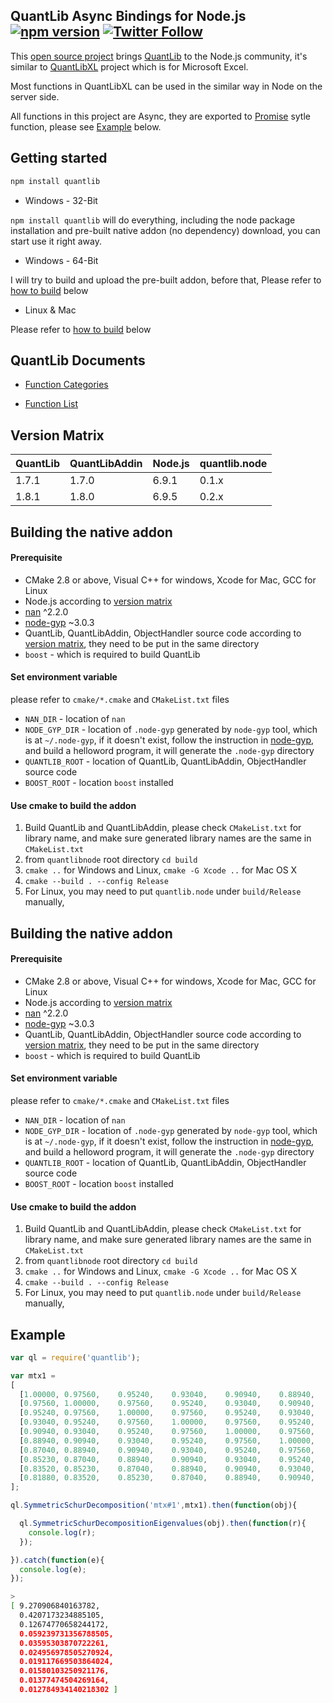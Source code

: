 ## QuantLib Async Bindings for Node.js [![npm version](https://badge.fury.io/js/quantlib.svg)](http://badge.fury.io/js/quantlib) [![Twitter Follow](https://img.shields.io/twitter/follow/quantlibnode.svg?style=social&maxAge=3600)](https://twitter.com/quantlibnode)

This [open source project](https://github.com/quantlibnode/quantlibnode) brings [QuantLib](http://quantlib.org/) to the Node.js community, it's similar to [QuantLibXL](http://quantlib.org/quantlibxl/) project which is for Microsoft Excel.

Most functions in QuantLibXL can be used in the similar way in Node on the server side.

All functions in this project are Async, they are exported to [Promise](https://www.promisejs.org/) sytle function, please see [Example](#example) below.


## Getting started

```sh
npm install quantlib
```

* Windows - 32-Bit

`npm install quantlib` will do everything, including the node package installation and pre-built native addon (no dependency) download, you can start use it right away.

* Windows - 64-Bit

I will try to build and upload the pre-built addon, before that, Please refer to [how to build](#building-the-native-addon) below

* Linux & Mac

Please refer to [how to build](#building-the-native-addon) below


## QuantLib Documents

* [Function Categories](http://quantlib.org/quantlibxl/categories.html)

* [Function List](http://quantlib.org/quantlibxl/allfunctions.html)

## Version Matrix

| QuantLib | QuantLibAddin | Node.js | quantlib.node |
| -------- | ------------- | ------- | ------------- |
|    1.7.1 |         1.7.0 |   6.9.1 |         0.1.x |
|    1.8.1 |         1.8.0 |   6.9.5 |         0.2.x |

## Building the native addon

#### Prerequisite

* CMake 2.8 or above, Visual C++ for windows, Xcode for Mac, GCC for Linux
* Node.js according to [version matrix](#version-matrix)
* [nan](https://github.com/nodejs/nan) ^2.2.0
* [node-gyp](https://github.com/nodejs/node-gyp) ~3.0.3
* QuantLib, QuantLibAddin, ObjectHandler source code according to [version matrix](#version-matrix), they need to be put in the same directory
* `boost` - which is required to build QuantLib

#### Set environment variable

please refer to `cmake/*.cmake` and `CMakeList.txt` files

* `NAN_DIR` - location of `nan`
* `NODE_GYP_DIR` - location of `.node-gyp` generated by `node-gyp` tool, which is at `~/.node-gyp`, if it doesn't exist, follow the instruction in [node-gyp](https://github.com/nodejs/node-gyp), and build a helloword program, it will generate the `.node-gyp` directory
* `QUANTLIB_ROOT` - location of QuantLib, QuantLibAddin, ObjectHandler source code
* `BOOST_ROOT` - location `boost` installed

#### Use cmake to build the addon

1. Build QuantLib and QuantLibAddin, please check `CMakeList.txt` for library name, and make sure generated library names are the same in `CMakeList.txt`
2. from `quantlibnode` root directory `cd build`
3. `cmake ..` for Windows and Linux, `cmake -G Xcode ..` for Mac OS X
4. `cmake --build . --config Release`
5. For Linux, you may need to put `quantlib.node` under `build/Release` manually,

## Building the native addon

#### Prerequisite

* CMake 2.8 or above, Visual C++ for windows, Xcode for Mac, GCC for Linux
* Node.js according to [version matrix](#version-matrix)
* [nan](https://github.com/nodejs/nan) ^2.2.0
* [node-gyp](https://github.com/nodejs/node-gyp) ~3.0.3
* QuantLib, QuantLibAddin, ObjectHandler source code according to [version matrix](#version-matrix), they need to be put in the same directory
* `boost` - which is required to build QuantLib

#### Set environment variable

please refer to `cmake/*.cmake` and `CMakeList.txt` files

* `NAN_DIR` - location of `nan`
* `NODE_GYP_DIR` - location of `.node-gyp` generated by `node-gyp` tool, which is at `~/.node-gyp`, if it doesn't exist, follow the instruction in [node-gyp](https://github.com/nodejs/node-gyp), and build a helloword program, it will generate the `.node-gyp` directory
* `QUANTLIB_ROOT` - location of QuantLib, QuantLibAddin, ObjectHandler source code
* `BOOST_ROOT` - location `boost` installed

#### Use cmake to build the addon

1. Build QuantLib and QuantLibAddin, please check `CMakeList.txt` for library name, and make sure generated library names are the same in `CMakeList.txt`
2. from `quantlibnode` root directory `cd build`
3. `cmake ..` for Windows and Linux, `cmake -G Xcode ..` for Mac OS X
4. `cmake --build . --config Release`
5. For Linux, you may need to put `quantlib.node` under `build/Release` manually,

## Example

```js
var ql = require('quantlib');

var mtx1 =
[
  [1.00000,	0.97560,	0.95240,	0.93040,	0.90940,	0.88940,	0.87040,	0.85230,	0.83520,	0.81880],
  [0.97560,	1.00000,    0.97560,    0.95240,    0.93040,    0.90940,    0.88940,    0.87040,    0.85230,    0.83520],
  [0.95240,	0.97560,	1.00000,	0.97560,	0.95240,	0.93040,	0.90940,	0.88940,	0.87040,	0.85230],
  [0.93040,	0.95240,	0.97560,	1.00000,	0.97560,	0.95240,	0.93040,	0.90940,	0.88940,	0.87040],
  [0.90940,	0.93040,	0.95240,	0.97560,	1.00000,	0.97560,	0.95240,	0.93040,	0.90940,	0.88940],
  [0.88940,	0.90940,	0.93040,	0.95240,	0.97560,	1.00000,	0.97560,	0.95240,	0.93040,	0.90940],
  [0.87040,	0.88940,	0.90940,	0.93040,	0.95240,	0.97560,	1.00000,	0.97560,	0.95240,	0.93040],
  [0.85230,	0.87040,	0.88940,	0.90940,	0.93040,	0.95240,	0.97560,	1.00000,	0.97560,	0.95240],
  [0.83520,	0.85230,	0.87040,	0.88940,	0.90940,	0.93040,	0.95240,	0.97560,	1.00000,	0.97560],
  [0.81880,	0.83520,	0.85230,	0.87040,	0.88940,	0.90940,	0.93040,	0.95240,	0.97560,	1.00000]
];

ql.SymmetricSchurDecomposition('mtx#1',mtx1).then(function(obj){

  ql.SymmetricSchurDecompositionEigenvalues(obj).then(function(r){
    console.log(r);
  });

}).catch(function(e){
  console.log(e);
});

```

```sh
>
[ 9.270906840163782,
  0.4207173234885105,
  0.12674770658244172,
  0.059239731356788505,
  0.03595303870722261,
  0.024956978505270924,
  0.019117669503864024,
  0.01580103250921176,
  0.01377474504269164,
  0.012784934140218302 ]
```

